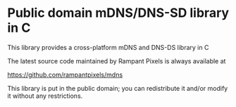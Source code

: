 # Public domain mDNS/DNS-SD library in C

This library provides a cross-platform mDNS and DNS-DS library in C
  
The latest source code maintained by Rampant Pixels is always available at

https://github.com/rampantpixels/mdns

This library is put in the public domain; you can redistribute it and/or modify it without any restrictions.

